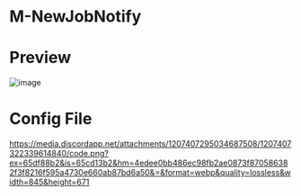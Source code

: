 # M-NewJobNotify


# Preview
![image](https://github.com/M-DEVELOPMENT23/M-NewJobNotify/assets/69606982/03609a2b-6f35-400e-bfc4-aab56d77880c)

# Config File
https://media.discordapp.net/attachments/1207407295034687508/1207407322339614840/code.png?ex=65df88b2&is=65cd13b2&hm=4edee0bb486ec98fb2ae0873f870586382f3f8216f595a4730e660ab87bd6a50&=&format=webp&quality=lossless&width=845&height=671

